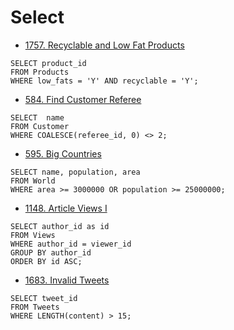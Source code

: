 # Select

* [1757. Recyclable and Low Fat Products](https://leetcode.com/problems/recyclable-and-low-fat-products/)

```
SELECT product_id
FROM Products
WHERE low_fats = 'Y' AND recyclable = 'Y';
```

* [584. Find Customer Referee](https://leetcode.com/problems/find-customer-referee/)

```
SELECT  name
FROM Customer
WHERE COALESCE(referee_id, 0) <> 2;
```

* [595. Big Countries](https://leetcode.com/problems/big-countries/)

```
SELECT name, population, area
FROM World
WHERE area >= 3000000 OR population >= 25000000;
```

* [1148. Article Views I](https://leetcode.com/problems/article-views-i/)

```
SELECT author_id as id
FROM Views
WHERE author_id = viewer_id
GROUP BY author_id
ORDER BY id ASC;
```

* [1683. Invalid Tweets](https://leetcode.com/problems/invalid-tweets/)

```
SELECT tweet_id
FROM Tweets
WHERE LENGTH(content) > 15;
```
